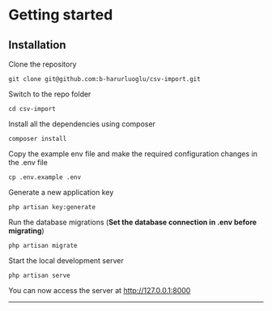 
# Getting started

## Installation

Clone the repository

    git clone git@github.com:b-harurluoglu/csv-import.git

Switch to the repo folder

    cd csv-import

Install all the dependencies using composer

    composer install

Copy the example env file and make the required configuration changes in the .env file

    cp .env.example .env

Generate a new application key

    php artisan key:generate

Run the database migrations (**Set the database connection in .env before migrating**)

    php artisan migrate

Start the local development server

    php artisan serve

You can now access the server at http://127.0.0.1:8000

----------
